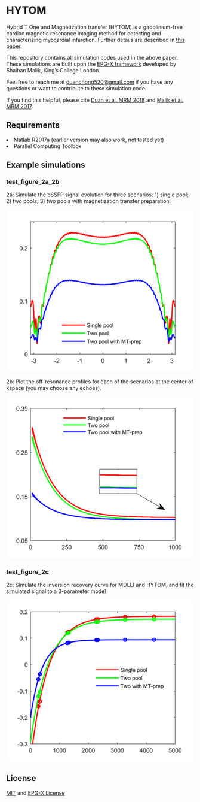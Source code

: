 

# HYTOM
Hybrid T One and Magnetization transfer (HYTOM) is a gadolinium-free cardiac magnetic resonance imaging method for detecting and characterizing myocardial infarction. Further details are described in <a href="https://onlinelibrary.wiley.com/doi/abs/10.1002/mrm.27636">this paper</a>.

This repository contains all simulation codes used in the above paper. These simulations are built upon the <a href="https://github.com/mriphysics/EPG-X">EPG-X framework</a> developed by Shaihan Malik, King’s College London.

Feel free to reach me at <a href="mailto:duanchong520@gmail.com">duanchong520@gmail.com</a> if you have any questions or want to contribute to these simulation code.

If you find this helpful, please cite <a href="https://onlinelibrary.wiley.com/doi/abs/10.1002/mrm.27636">Duan et al. MRM 2018</a> and <a href="https://onlinelibrary.wiley.com/doi/full/10.1002/mrm.27040">Malik et al. MRM 2017</a>.

## Requirements
<li>Matlab R2017a (earlier version may also work, not tested yet)</li>
<li>Parallel Computing Toolbox</li>

## Example simulations
### test_figure_2a_2b
2a: Simulate the bSSFP signal evolution for three scenarios: 1) single pool; 2) two pools; 3) two pools with magnetization transfer preparation.

<img src="https://raw.githubusercontent.com/chongduan/HYTOM/master/Images/bSSFP_profile.png" width="500">

2b: Plot the off-resonance profiles for each of the scenarios at the center of kspace (you may choose any echoes).

<img src="https://raw.githubusercontent.com/chongduan/HYTOM/master/Images/bSSFP_to_ss.png" width="500">


### test_figure_2c
2c: Simulate the inversion recovery curve for MOLLI and HYTOM, and fit the simulated signal to a 3-parameter model

<img src="https://raw.githubusercontent.com/chongduan/HYTOM/master/Images/Relax.png" width="500">

## License

<a href="https://choosealicense.com/licenses/mit/">MIT</a> and <a href="https://github.com/mriphysics/EPG-X/blob/master/LICENSE">EPG-X License</a>
